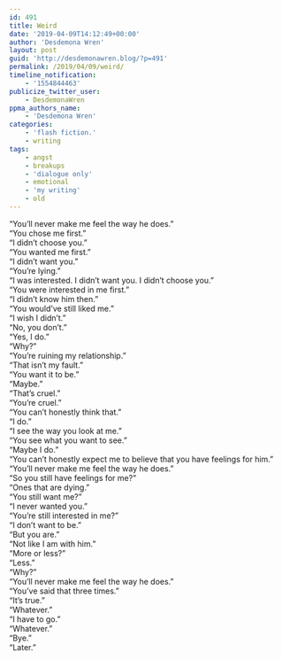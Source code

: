 ```yaml
---
id: 491
title: Weird
date: '2019-04-09T14:12:49+00:00'
author: 'Desdemona Wren'
layout: post
guid: 'http://desdemonawren.blog/?p=491'
permalink: /2019/04/09/weird/
timeline_notification:
    - '1554844463'
publicize_twitter_user:
    - DesdemonaWren
ppma_authors_name:
    - 'Desdemona Wren'
categories:
    - 'flash fiction.'
    - writing
tags:
    - angst
    - breakups
    - 'dialogue only'
    - emotional
    - 'my writing'
    - old
---
```


“You’ll never make me feel the way he does.”  
“You chose me first.”  
“I didn’t choose you.”  
“You wanted me first.”  
“I didn’t want you.”  
“You’re lying.”  
“I was interested. I didn’t want you. I didn’t choose you.”  
“You were interested in me first.”  
“I didn’t know him then.”  
“You would’ve still liked me.”  
“I wish I didn’t.”  
“No, you don’t.”  
“Yes, I do.”  
“Why?”  
“You’re ruining my relationship.”  
“That isn’t my fault.”  
“You want it to be.”  
“Maybe.”  
“That’s cruel.”  
“You’re cruel.”  
“You can’t honestly think that.”  
“I do.”  
“I see the way you look at me.”  
“You see what you want to see.”  
“Maybe I do.”  
“You can’t honestly expect me to believe that you have feelings for him.”  
“You’ll never make me feel the way he does.”  
“So you still have feelings for me?”  
“Ones that are dying.”  
“You still want me?”  
“I never wanted you.”  
“You’re still interested in me?”  
“I don’t want to be.”  
“But you are.”  
“Not like I am with him.”  
“More or less?”  
“Less.”  
“Why?”  
“You’ll never make me feel the way he does.”  
“You’ve said that three times.”  
“It’s true.”  
“Whatever.”  
“I have to go.”  
“Whatever.”  
“Bye.”  
“Later.”